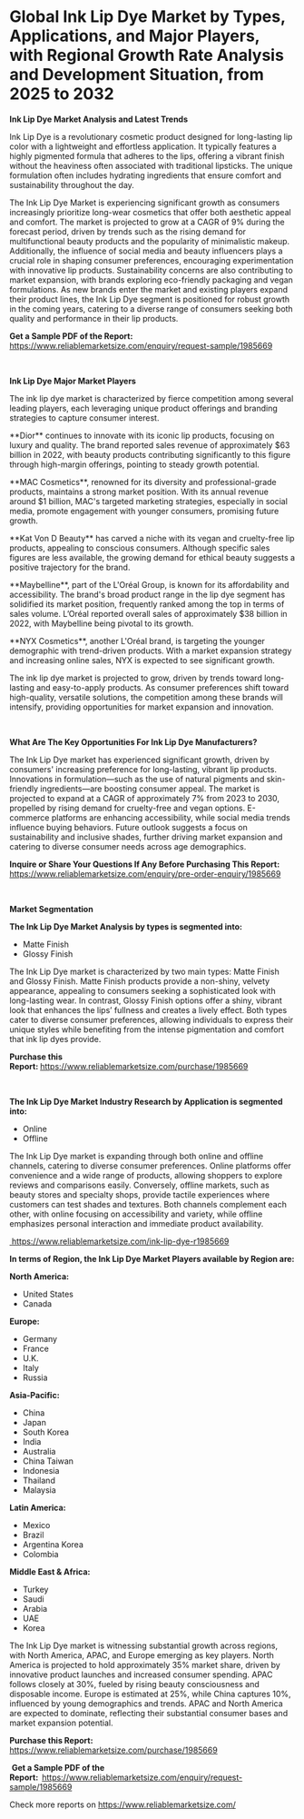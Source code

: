 <p><h1>Global Ink Lip Dye Market by Types, Applications, and Major Players, with Regional Growth Rate Analysis and Development Situation, from 2025 to 2032</h1></p><p><strong>Ink Lip Dye Market Analysis and Latest Trends</strong></p>
<p><p>Ink Lip Dye is a revolutionary cosmetic product designed for long-lasting lip color with a lightweight and effortless application. It typically features a highly pigmented formula that adheres to the lips, offering a vibrant finish without the heaviness often associated with traditional lipsticks. The unique formulation often includes hydrating ingredients that ensure comfort and sustainability throughout the day.</p><p>The Ink Lip Dye Market is experiencing significant growth as consumers increasingly prioritize long-wear cosmetics that offer both aesthetic appeal and comfort. The market is projected to grow at a CAGR of 9% during the forecast period, driven by trends such as the rising demand for multifunctional beauty products and the popularity of minimalistic makeup. Additionally, the influence of social media and beauty influencers plays a crucial role in shaping consumer preferences, encouraging experimentation with innovative lip products. Sustainability concerns are also contributing to market expansion, with brands exploring eco-friendly packaging and vegan formulations. As new brands enter the market and existing players expand their product lines, the Ink Lip Dye segment is positioned for robust growth in the coming years, catering to a diverse range of consumers seeking both quality and performance in their lip products.</p></p>
<p><strong>Get a Sample PDF of the Report:&nbsp;</strong> <a href="https://www.reliablemarketsize.com/enquiry/request-sample/1985669?utm_campaign=1133&utm_medium=2&utm_source=Github&utm_content=ia&utm_term=10022025&utm_id=ink-lip-dye">https://www.reliablemarketsize.com/enquiry/request-sample/1985669</a></p>
<p>&nbsp;</p>
<p><strong>Ink Lip Dye Major Market Players</strong></p>
<p><p>The ink lip dye market is characterized by fierce competition among several leading players, each leveraging unique product offerings and branding strategies to capture consumer interest.</p><p>**Dior** continues to innovate with its iconic lip products, focusing on luxury and quality. The brand reported sales revenue of approximately $63 billion in 2022, with beauty products contributing significantly to this figure through high-margin offerings, pointing to steady growth potential.</p><p>**MAC Cosmetics**, renowned for its diversity and professional-grade products, maintains a strong market position. With its annual revenue around $1 billion, MAC's targeted marketing strategies, especially in social media, promote engagement with younger consumers, promising future growth.</p><p>**Kat Von D Beauty** has carved a niche with its vegan and cruelty-free lip products, appealing to conscious consumers. Although specific sales figures are less available, the growing demand for ethical beauty suggests a positive trajectory for the brand.</p><p>**Maybelline**, part of the L'Oréal Group, is known for its affordability and accessibility. The brand's broad product range in the lip dye segment has solidified its market position, frequently ranked among the top in terms of sales volume. L’Oréal reported overall sales of approximately $38 billion in 2022, with Maybelline being pivotal to its growth.</p><p>**NYX Cosmetics**, another L'Oréal brand, is targeting the younger demographic with trend-driven products. With a market expansion strategy and increasing online sales, NYX is expected to see significant growth.</p><p>The ink lip dye market is projected to grow, driven by trends toward long-lasting and easy-to-apply products. As consumer preferences shift toward high-quality, versatile solutions, the competition among these brands will intensify, providing opportunities for market expansion and innovation.</p></p>
<p>&nbsp;</p>
<p><strong>What Are The Key Opportunities For Ink Lip Dye Manufacturers?</strong></p>
<p><p>The Ink Lip Dye market has experienced significant growth, driven by consumers' increasing preference for long-lasting, vibrant lip products. Innovations in formulation—such as the use of natural pigments and skin-friendly ingredients—are boosting consumer appeal. The market is projected to expand at a CAGR of approximately 7% from 2023 to 2030, propelled by rising demand for cruelty-free and vegan options. E-commerce platforms are enhancing accessibility, while social media trends influence buying behaviors. Future outlook suggests a focus on sustainability and inclusive shades, further driving market expansion and catering to diverse consumer needs across age demographics.</p></p>
<p><strong>Inquire or Share Your Questions If Any Before Purchasing This Report:</strong> <a href="https://www.reliablemarketsize.com/enquiry/pre-order-enquiry/1985669?utm_campaign=1133&utm_medium=2&utm_source=Github&utm_content=ia&utm_term=10022025&utm_id=ink-lip-dye">https://www.reliablemarketsize.com/enquiry/pre-order-enquiry/1985669</a></p>
<p>&nbsp;</p>
<p><strong>Market Segmentation</strong></p>
<p><strong>The Ink Lip Dye Market Analysis by types is segmented into:</strong></p>
<p><ul><li>Matte Finish</li><li>Glossy Finish</li></ul></p>
<p><p>The Ink Lip Dye market is characterized by two main types: Matte Finish and Glossy Finish. Matte Finish products provide a non-shiny, velvety appearance, appealing to consumers seeking a sophisticated look with long-lasting wear. In contrast, Glossy Finish options offer a shiny, vibrant look that enhances the lips’ fullness and creates a lively effect. Both types cater to diverse consumer preferences, allowing individuals to express their unique styles while benefiting from the intense pigmentation and comfort that ink lip dyes provide.</p></p>
<p><strong>Purchase this Report:&nbsp;</strong><a href="https://www.reliablemarketsize.com/purchase/1985669?utm_campaign=1133&utm_medium=2&utm_source=Github&utm_content=ia&utm_term=10022025&utm_id=ink-lip-dye">https://www.reliablemarketsize.com/purchase/1985669</a></p>
<p>&nbsp;</p>
<p><strong>The Ink Lip Dye Market Industry Research by Application is segmented into:</strong></p>
<p><ul><li>Online</li><li>Offline</li></ul></p>
<p><p>The Ink Lip Dye market is expanding through both online and offline channels, catering to diverse consumer preferences. Online platforms offer convenience and a wide range of products, allowing shoppers to explore reviews and comparisons easily. Conversely, offline markets, such as beauty stores and specialty shops, provide tactile experiences where customers can test shades and textures. Both channels complement each other, with online focusing on accessibility and variety, while offline emphasizes personal interaction and immediate product availability.</p></p>
<p><a href="https://www.reliablemarketsize.com/ink-lip-dye-r1985669?utm_campaign=1133&utm_medium=2&utm_source=Github&utm_content=ia&utm_term=10022025&utm_id=ink-lip-dye">&nbsp;https://www.reliablemarketsize.com/ink-lip-dye-r1985669</a></p>
<p><strong>In terms of Region, the Ink Lip Dye Market Players available by Region are:</strong></p>
<p>
    <p> <strong> North America: </strong>
        <ul>
            <li>United States</li>
            <li>Canada</li>
        </ul>
        </p> 
    <p> <strong> Europe: </strong>
        <ul>
            <li>Germany</li>
            <li>France</li>
            <li>U.K.</li>
            <li>Italy</li>
            <li>Russia</li>
        </ul>
        </p> 
    <p> <strong> Asia-Pacific: </strong>
        <ul>
            <li>China</li>
            <li>Japan</li>
            <li>South Korea</li>
            <li>India</li>
            <li>Australia</li>
            <li>China Taiwan</li>
            <li>Indonesia</li>
            <li>Thailand</li>
            <li>Malaysia</li>
        </ul>
        </p> 
    <p> <strong> Latin America: </strong>
        <ul>
            <li>Mexico</li>
            <li>Brazil</li>
            <li>Argentina Korea</li>
            <li>Colombia</li>
        </ul>
        </p> 
    <p> <strong> Middle East & Africa: </strong>
        <ul>
            <li>Turkey</li>
            <li>Saudi</li>
            <li>Arabia</li>
            <li>UAE</li>
            <li>Korea</li>
        </ul>
    </p>
    </p>
<p><p>The Ink Lip Dye market is witnessing substantial growth across regions, with North America, APAC, and Europe emerging as key players. North America is projected to hold approximately 35% market share, driven by innovative product launches and increased consumer spending. APAC follows closely at 30%, fueled by rising beauty consciousness and disposable income. Europe is estimated at 25%, while China captures 10%, influenced by young demographics and trends. APAC and North America are expected to dominate, reflecting their substantial consumer bases and market expansion potential.</p></p>
<p><strong>Purchase this Report: </strong><a href="https://www.reliablemarketsize.com/purchase/1985669?utm_campaign=1133&utm_medium=2&utm_source=Github&utm_content=ia&utm_term=10022025&utm_id=ink-lip-dye">https://www.reliablemarketsize.com/purchase/1985669</a></p>
<p>&nbsp;<strong>Get a Sample PDF of the Report:&nbsp;&nbsp;</strong><a href="https://www.reliablemarketsize.com/enquiry/request-sample/1985669?utm_campaign=1133&utm_medium=2&utm_source=Github&utm_content=ia&utm_term=10022025&utm_id=ink-lip-dye">https://www.reliablemarketsize.com/enquiry/request-sample/1985669</a></p>
<p><strong></strong></p>
<p>Check more reports on <a href="https://www.reliablemarketsize.com/?utm_campaign=1133&utm_medium=2&utm_source=Github&utm_content=ia&utm_term=10022025&utm_id=ink-lip-dye">https://www.reliablemarketsize.com/</a></p>